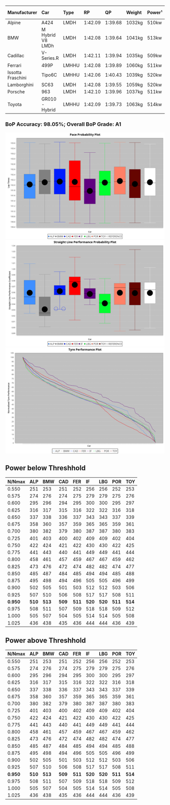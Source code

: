 |Manufacturer|Car|Type|RP|QP|Weight|Power¹|Threshhold|PINC|Power²|E/Stint|AVG Vmax|FDS|RDLC|L/Stint|BOP-Grade|ModelAccuracy|ModelPoints|Match%|
|:-|:-|:-|:-|:-|:-|:-|:-|:-|:-|:-|:-|:-|:-|:-|:-|:-|:-|:-|
|Alpine|A424|LMDH|1:42.09|1:39.68|1032kg|510kw|210.0kph|0%|510kw|900MJ|296.85kph|-|1.03|33|~A1|81.46%|523|100.00%|
|BMW|M Hybrid V8 LMDh|LMDH|1:42.08|1:39.64|1041kg|513kw|210.0kph|0%|513kw|896MJ|292.35kph|-|1.02|33|~A1|98.60%|1690|100.00%|
|Cadillac|V-Series.R|LMDH|1:42.11|1:39.94|1035kg|509kw|210.0kph|0%|509kw|882MJ|296.34kph|-|1.02|33|~A1|98.38%|1765|95.87%|
|Ferrari|499P|LMHHU|1:42.08|1:39.89|1060kg|511kw|210.0kph|0%|511kw|892MJ|298.05kph|190kph|1.03|33|~A1|92.24%|2247|100.00%|
|Issotta Fraschini|Tipo6C|LMHHU|1:42.06|1:40.43|1039kg|520kw|210.0kph|0%|520kw|918MJ|297.01kph|190kph|1.07|33|+A2|66.67%|96|92.39%|
|Lamborghini|SC63|LMDH|1:42.08|1:39.55|1059kg|520kw|210.0kph|0%|520kw|901MJ|293.82kph|-|1.03|33|~A1|96.77%|419|96.12%|
|Porsche|963|LMDH|1:42.10|1:39.96|1037kg|511kw|210.0kph|0%|511kw|893MJ|296.76kph|-|1.02|33|~A1|96.81%|5438|100.00%|
|Toyota|GR010 - Hybrid|LMHHU|1:42.09|1:39.73|1063kg|514kw|210.0kph|0%|514kw|905MJ|295.98kph|190kph|1.03|33|~A1|86.04%|1751|100.00%|

### BoP Accuracy: 98.05%; Overall BoP Grade: A1
![PACECHART](./IMG/AUTO.png)
![STRAIGHTLINEPERFORMANCECHART](./IMG/AUTO_sp.png)
![TYREPERFORMANCECHART](./IMG/AUTO_tw.png)

## Power below Threshhold
|N/Nmax|ALP|BMW|CAD|FER|IF|LBG|POR|TOY|
|:-|:-|:-|:-|:-|:-|:-|:-|:-|
|0.550|251|253|251|252|256|256|252|253|
|0.575|274|276|274|275|279|279|275|276|
|0.600|295|296|294|295|300|300|295|297|
|0.625|316|317|315|316|322|322|316|318|
|0.650|337|338|336|337|343|343|337|339|
|0.675|358|360|357|359|365|365|359|361|
|0.700|380|382|379|380|387|387|380|383|
|0.725|401|403|400|402|409|409|402|404|
|0.750|422|424|421|422|430|430|422|425|
|0.775|441|443|440|441|449|449|441|444|
|0.800|458|461|457|459|467|467|459|462|
|0.825|473|476|472|474|482|482|474|477|
|0.850|485|487|484|485|494|494|485|488|
|0.875|495|498|494|496|505|505|496|499|
|0.900|502|505|501|503|512|512|503|506|
|0.925|507|510|506|508|517|517|508|511|
|**0.950**|**510**|**513**|**509**|**511**|**520**|**520**|**511**|**514**|
|0.975|508|511|507|509|518|518|509|512|
|1.000|505|507|504|505|514|514|505|508|
|1.025|436|438|435|436|444|444|436|439|

## Power above Threshhold
|N/Nmax|ALP|BMW|CAD|FER|IF|LBG|POR|TOY|
|:-|:-|:-|:-|:-|:-|:-|:-|:-|
|0.550|251|253|251|252|256|256|252|253|
|0.575|274|276|274|275|279|279|275|276|
|0.600|295|296|294|295|300|300|295|297|
|0.625|316|317|315|316|322|322|316|318|
|0.650|337|338|336|337|343|343|337|339|
|0.675|358|360|357|359|365|365|359|361|
|0.700|380|382|379|380|387|387|380|383|
|0.725|401|403|400|402|409|409|402|404|
|0.750|422|424|421|422|430|430|422|425|
|0.775|441|443|440|441|449|449|441|444|
|0.800|458|461|457|459|467|467|459|462|
|0.825|473|476|472|474|482|482|474|477|
|0.850|485|487|484|485|494|494|485|488|
|0.875|495|498|494|496|505|505|496|499|
|0.900|502|505|501|503|512|512|503|506|
|0.925|507|510|506|508|517|517|508|511|
|**0.950**|**510**|**513**|**509**|**511**|**520**|**520**|**511**|**514**|
|0.975|508|511|507|509|518|518|509|512|
|1.000|505|507|504|505|514|514|505|508|
|1.025|436|438|435|436|444|444|436|439|
